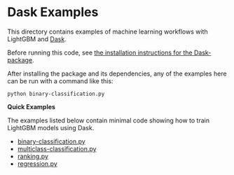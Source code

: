 Dask Examples
=============

This directory contains examples of machine learning workflows with LightGBM and [Dask](https://dask.org/).

Before running this code, see [the installation instructions for the Dask-package](https://github.com/microsoft/LightGBM/tree/master/python-package#install-dask-package).

After installing the package and its dependencies, any of the examples here can be run with a command like this:

```shell
python binary-classification.py
```

**Quick Examples**

The examples listed below contain minimal code showing how to train LightGBM models using Dask.

* [binary-classification.py](./binary-classification.py)
* [multiclass-classification.py](./multiclass-classification.py)
* [ranking.py](./ranking.py)
* [regression.py](./regression.py)
